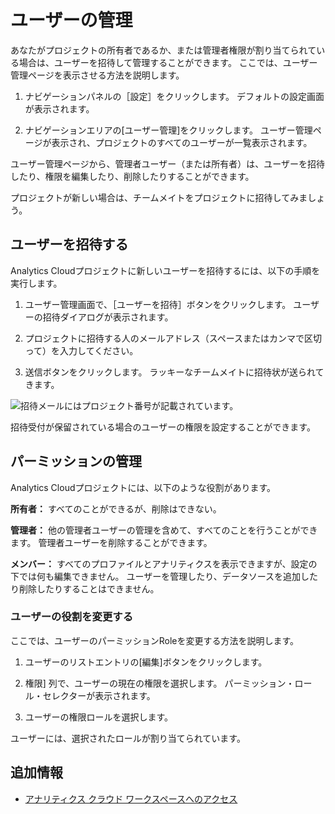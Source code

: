 # ユーザーの管理

あなたがプロジェクトの所有者であるか、または管理者権限が割り当てられている場合は、ユーザーを招待して管理することができます。 ここでは、ユーザー管理ページを表示させる方法を説明します。

1.  ナビゲーションパネルの［設定］をクリックします。 デフォルトの設定画面が表示されます。

2.  ナビゲーションエリアの[ユーザー管理]をクリックします。 ユーザー管理ページが表示され、プロジェクトのすべてのユーザーが一覧表示されます。

ユーザー管理ページから、管理者ユーザー（または所有者）は、ユーザーを招待したり、権限を編集したり、削除したりすることができます。

プロジェクトが新しい場合は、チームメイトをプロジェクトに招待してみましょう。

## ユーザーを招待する

Analytics Cloudプロジェクトに新しいユーザーを招待するには、以下の手順を実行します。

1.  ユーザー管理画面で、［ユーザーを招待］ボタンをクリックします。 ユーザーの招待ダイアログが表示されます。

2.  プロジェクトに招待する人のメールアドレス（スペースまたはカンマで区切って）を入力してください。

3.  送信ボタンをクリックします。 ラッキーなチームメイトに招待状が送られてきます。

![招待メールにはプロジェクト番号が記載されています。](managing-users/images/01.png)

招待受付が保留されている場合のユーザーの権限を設定することができます。

## パーミッションの管理

Analytics Cloudプロジェクトには、以下のような役割があります。

**所有者：** すべてのことができるが、削除はできない。

**管理者：** 他の管理者ユーザーの管理を含めて、すべてのことを行うことができます。 管理者ユーザーを削除することができます。

**メンバー：** すべてのプロファイルとアナリティクスを表示できますが、設定の下では何も編集できません。 ユーザーを管理したり、データソースを追加したり削除したりすることはできません。

### ユーザーの役割を変更する

ここでは、ユーザーのパーミッションRoleを変更する方法を説明します。

1.  ユーザーのリストエントリの[編集]ボタンをクリックします。

2.  権限] 列で、ユーザーの現在の権限を選択します。 パーミッション・ロール・セレクターが表示されます。

3.  ユーザーの権限ロールを選択します。

ユーザーには、選択されたロールが割り当てられています。

## 追加情報

  - [アナリティクス クラウド ワークスペースへのアクセス](../getting-started/quick-tour/accessing-your-workspace.md)
